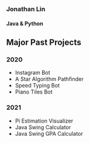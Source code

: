 ### Jonathan Lin
#### Java & Python
### 

## Major Past Projects
### 2020
- Instagram Bot
- A Star Algorithm Pathfinder
- Speed Typing Bot
- Piano Tiles Bot

### 2021
- Pi Estimation Visualizer
- Java Swing Calculator
- Java Swing GPA Calculator
